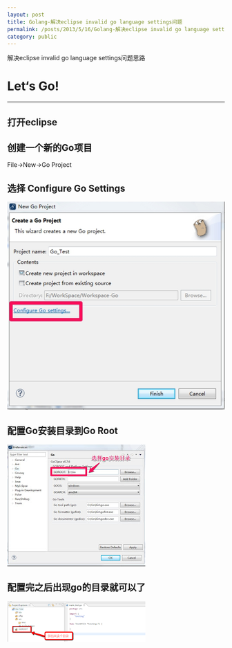 ```yaml
---
layout: post
title: Golang-解决eclipse invalid go language settings问题
permalink: /posts/2013/5/16/Golang-解决eclipse invalid go language settings问题.html
category: public
---
```


解决eclipse invalid go language settings问题思路

# Let‘s Go!
-----

## 打开eclipse

## 创建一个新的Go项目
File->New->Go Project

## 选择 Configure Go Settings
![1](/images/goLanguageSettings/1.jpg)


## 配置Go安装目录到Go Root

![2](/images/goLanguageSettings/2.jpg)


## 配置完之后出现go的目录就可以了

![3](/images/goLanguageSettings/3.png)

